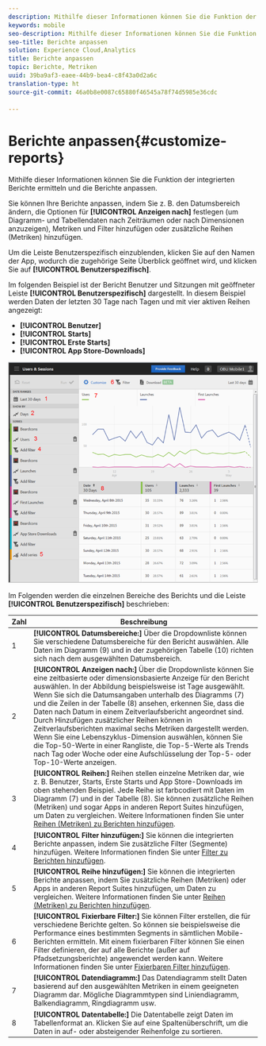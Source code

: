 ```yaml
---
description: Mithilfe dieser Informationen können Sie die Funktion der integrierten Berichte ermitteln und die Berichte anpassen.
keywords: mobile
seo-description: Mithilfe dieser Informationen können Sie die Funktion der integrierten Berichte ermitteln und die Berichte anpassen.
seo-title: Berichte anpassen
solution: Experience Cloud,Analytics
title: Berichte anpassen
topic: Berichte, Metriken
uuid: 39ba9af3-eaee-44b9-bea4-c8f43a0d2a6c
translation-type: ht
source-git-commit: 46a0b8e0087c65880f46545a78f74d5985e36cdc

---
```



# Berichte anpassen{#customize-reports}

Mithilfe dieser Informationen können Sie die Funktion der integrierten Berichte ermitteln und die Berichte anpassen.

Sie können Ihre Berichte anpassen, indem Sie z. B. den Datumsbereich ändern, die Optionen für **[!UICONTROL Anzeigen nach]** festlegen (um Diagramm- und Tabellendaten nach Zeiträumen oder nach Dimensionen anzuzeigen), Metriken und Filter hinzufügen oder zusätzliche Reihen (Metriken) hinzufügen.

Um die Leiste Benutzerspezifisch einzublenden, klicken Sie auf den Namen der App, wodurch die zugehörige Seite Überblick geöffnet wird, und klicken Sie auf **[!UICONTROL Benutzerspezifisch]**.

Im folgenden Beispiel ist der Bericht Benutzer und Sitzungen mit geöffneter Leiste **[!UICONTROL Benutzerspezifisch]** dargestellt. In diesem Beispiel werden Daten der letzten 30 Tage nach Tagen und mit vier aktiven Reihen angezeigt:

* **[!UICONTROL Benutzer]**
* **[!UICONTROL Starts]**
* **[!UICONTROL Erste Starts]**
* **[!UICONTROL App Store-Downloads]**

![](assets/reports.png)

Im Folgenden werden die einzelnen Bereiche des Berichts und die Leiste **[!UICONTROL Benutzerspezifisch]** beschrieben:

| Zahl | Beschreibung |
|--- |--- |
| 1 | **[!UICONTROL Datumsbereiche:]** Über die Dropdownliste können Sie verschiedene Datumsbereiche für den Bericht auswählen. Alle Daten im Diagramm (9) und in der zugehörigen Tabelle (10) richten sich nach dem ausgewählten Datumsbereich. |
| 2 | **[!UICONTROL Anzeigen nach:]** Über die Dropdownliste können Sie eine zeitbasierte oder dimensionsbasierte Anzeige für den Bericht auswählen.  In der Abbildung beispielsweise ist Tage ausgewählt. Wenn Sie sich die Datumsangaben unterhalb des Diagramms (7) und die Zeilen in der Tabelle (8) ansehen, erkennen Sie, dass die Daten nach Datum in einem Zeitverlaufsbericht angeordnet sind. Durch Hinzufügen zusätzlicher Reihen können in Zeitverlaufsberichten maximal sechs Metriken dargestellt werden.  Wenn Sie eine Lebenszyklus-Dimension auswählen, können Sie die Top-50-Werte in einer Rangliste, die Top-5-Werte als Trends nach Tag oder Woche oder eine Aufschlüsselung der Top-5- oder Top-10-Werte anzeigen. |
| 3 | **[!UICONTROL Reihen:]** Reihen stellen einzelne Metriken dar, wie z. B. Benutzer, Starts, Erste Starts und App Store-Downloads im oben stehenden Beispiel. Jede Reihe ist farbcodiert mit Daten im Diagramm (7) und in der Tabelle (8).  Sie können zusätzliche Reihen (Metriken) und sogar Apps in anderen Report Suites hinzufügen, um Daten zu vergleichen.  Weitere Informationen finden Sie unter [Reihen (Metriken) zu Berichten hinzufügen](/help/using/usage/reports-customize/t-reports-series.md). |
| 4 | **[!UICONTROL Filter hinzufügen:]** Sie können die integrierten Berichte anpassen, indem Sie zusätzliche Filter (Segmente) hinzufügen.  Weitere Informationen finden Sie unter [Filter zu Berichten hinzufügen](/help/using/usage/reports-customize/t-reports-customize.md). |
| 5 | **[!UICONTROL Reihe hinzufügen:]** Sie können die integrierten Berichte anpassen, indem Sie zusätzliche Reihen (Metriken) oder Apps in anderen Report Suites hinzufügen, um Daten zu vergleichen.  Weitere Informationen finden Sie unter [Reihen (Metriken) zu Berichten hinzufügen](/help/using/usage/reports-customize/t-reports-series.md). |
| 6 | **[!UICONTROL Fixierbare Filter:]** Sie können Filter erstellen, die für verschiedene Berichte gelten. So können sie beispielsweise die Performance eines bestimmten Segments in sämtlichen Mobile-Berichten ermitteln. Mit einem fixierbaren Filter können Sie einen Filter definieren, der auf alle Berichte (außer auf Pfadsetzungsberichte) angewendet werden kann.  Weitere Informationen finden Sie unter [Fixierbaren Filter hinzufügen](/help/using/usage/reports-customize/t-sticky-filter.md). |
| 7 | **[!UICONTROL Datendiagramm:]** Das Datendiagramm stellt Daten basierend auf den ausgewählten Metriken in einem geeigneten Diagramm dar. Mögliche Diagrammtypen sind Liniendiagramm, Balkendiagramm, Ringdiagramm usw. |
| 8 | **[!UICONTROL Datentabelle:]** Die Datentabelle zeigt Daten im Tabellenformat an. Klicken Sie auf eine Spaltenüberschrift, um die Daten in auf- oder absteigender Reihenfolge zu sortieren. |

